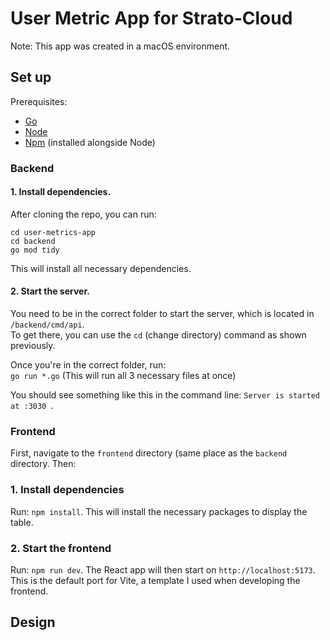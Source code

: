 # User Metric App for Strato-Cloud
Note: This app was created in a macOS environment.
## Set up 
Prerequisites:
- [Go](https://go.dev/doc/install)
- [Node](https://nodejs.org/en/download)
- [Npm](https://docs.npmjs.com/downloading-and-installing-node-js-and-npm) (installed alongside Node)
### Backend
#### 1. Install dependencies.
After cloning the repo, you can run:
```
cd user-metrics-app
cd backend 
go mod tidy
```
This will install all necessary dependencies.
#### 2. Start the server.
You need to be in the correct folder to start the server, which is located in `/backend/cmd/api`. \
To get there, you can use the `cd` (change directory) command as shown previously. <br/>

Once you're in the correct folder, run: \
`go run *.go` (This will run all 3 necessary files at once) <br/>

You should see something like this in the command line: `Server is started at :3030 `.
### Frontend 
First, navigate to the `frontend` directory (same place as the `backend` directory.
Then:
### 1. Install dependencies
Run: `npm install`. This will install the necessary packages to display the table.
### 2. Start the frontend
Run: `npm run dev`. The React app will then start on `http://localhost:5173`. This is the default port for Vite, a template I used when developing the frontend.

## Design 
